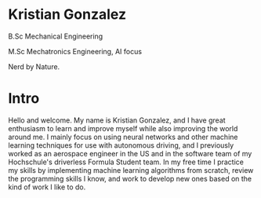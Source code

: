 # Kristian Gonzalez
B.Sc Mechanical Engineering

M.Sc Mechatronics Engineering, AI focus

Nerd by Nature.

# Intro
Hello and welcome. My name is Kristian Gonzalez, and I have great enthusiasm to learn and improve myself while also improving the world around me. I mainly focus on using neural networks and other machine learning techniques for use with autonomous driving, and I previously worked as an aerospace engineer in the US and in the software team of my Hochschule's driverless Formula Student team. In my free time I practice my skills by implementing machine learning algorithms from scratch, review the programming skills I know, and work to develop new ones based on the kind of work I like to do.
